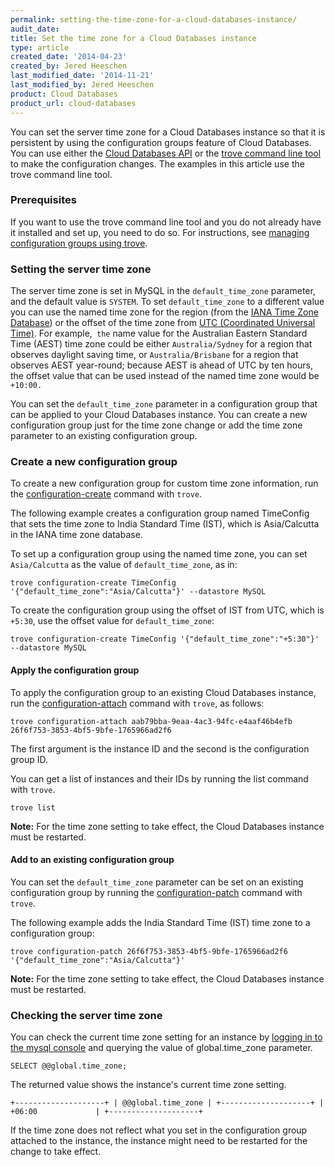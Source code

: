 ```yaml
---
permalink: setting-the-time-zone-for-a-cloud-databases-instance/
audit_date:
title: Set the time zone for a Cloud Databases instance
type: article
created_date: '2014-04-23'
created_by: Jered Heeschen
last_modified_date: '2014-11-21'
last_modified_by: Jered Heeschen
product: Cloud Databases
product_url: cloud-databases
---
```


You can set the server time zone for a Cloud Databases instance so that
it is persistent by using the configuration groups feature of Cloud
Databases. You can use either the [Cloud Databases
API](https://docs.rackspace.com/docs/cloud-databases/v1/developer-guide/#document-getting-started/manage-tz-ovw)
or the [trove command line
tool](/how-to/managing-configuration-groups-for-cloud-databases-with-the-trove-command-line-tool) to
make the configuration changes. The examples in this article use the
trove command line tool.

### Prerequisites

If you want to use the trove command line tool and you do not already
have it installed and set up, you need to do so. For instructions, see
[managing configuration groups using
trove](/how-to/managing-configuration-groups-for-cloud-databases-with-the-trove-command-line-tool).

### Setting the server time zone

The server time zone is set in MySQL in the `default_time_zone`
parameter, and the default value is `SYSTEM`. To set `default_time_zone`
to a different value you can use the named time zone for the
region (from the [IANA Time Zone
Database](https://en.wikipedia.org/wiki/List_of_tz_database_time_zones))
or the offset of the time zone from [UTC (Coordinated Universal
Time)](https://en.wikipedia.org/wiki/Coordinated_Universal_Time). For
example,` the` name value for the Australian Eastern Standard Time
(AEST) time zone could be either `Australia/Sydney` for a region that
observes daylight saving time, or `Australia/Brisbane` for a region that
observes AEST year-round; because AEST is ahead of UTC by ten
hours, the offset value that can be used instead of the named time
zone would be `+10:00.`

You can set the `default_time_zone` parameter in a configuration group
that can be applied to your Cloud Databases instance. You can create a
new configuration group just for the time zone change or add the time
zone parameter to an existing configuration group.

### Create a new configuration group

To create a new configuration group for custom time zone information, run the
[configuration-create](/how-to/managing-configuration-groups-for-cloud-databases-with-the-trove-command-line-tool#creategroup)
command with `trove`.

The following example creates a configuration group named TimeConfig
that sets the time zone to India Standard Time (IST), which
is Asia/Calcutta in the IANA time zone database.

To set up a configuration group using the named time zone, you can set
`Asia/Calcutta` as the value of `default_time_zone`, as in:

    trove configuration-create TimeConfig '{"default_time_zone":"Asia/Calcutta"}' --datastore MySQL

To create the configuration group using the offset of IST from UTC,
which is `+5:30`, use the offset value for `default_time_zone`:

    trove configuration-create TimeConfig '{"default_time_zone":"+5:30"}' --datastore MySQL

#### Apply the configuration group

To apply the configuration group to an existing Cloud Databases instance, run the
[configuration-attach](/how-to/managing-configuration-groups-for-cloud-databases-with-the-trove-command-line-tool#applying)
command with `trove`, as follows:

    trove configuration-attach aab79bba-9eaa-4ac3-94fc-e4aaf46b4efb 26f6f753-3853-4bf5-9bfe-1765966ad2f6

The first argument is the instance ID and the second is the configuration group ID.

You can get a list of instances and their IDs by running the list command with `trove`.

    trove list

**Note:** For the time zone setting to take effect, the Cloud Databases instance must be restarted.

#### Add to an existing configuration group

You can set the `default_time_zone` parameter can be set on an existing
configuration group by running the
[configuration-patch](/how-to/managing-configuration-groups-for-cloud-databases-with-the-trove-command-line-tool#modifying)
command with `trove`.

The following example adds the India Standard Time (IST) time zone to a configuration group:

    trove configuration-patch 26f6f753-3853-4bf5-9bfe-1765966ad2f6 '{"default_time_zone":"Asia/Calcutta"}'

**Note:** For the time zone setting to take effect, the Cloud Databases instance must be restarted.

### Checking the server time zone

You can check the current time zone setting for an instance by [logging
in to the mysql console](/how-to/connect-to-a-cloud-databases-instance)
and querying the value of global.time\_zone parameter.

    SELECT @@global.time_zone;

The returned value shows the instance's current time zone setting.

    +--------------------+ | @@global.time_zone | +--------------------+ | +06:00             | +--------------------+

If the time zone does not reflect what you set in the configuration
group attached to the instance, the instance might need to be restarted
for the change to take effect.
